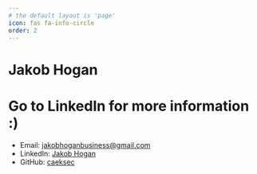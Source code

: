 ```yaml
---
# the default layout is 'page'
icon: fas fa-info-circle
order: 2
---
```


# Jakob Hogan
# Go to LinkedIn for more information :)
- Email: jakobhoganbusiness@gmail.com
- LinkedIn: [Jakob Hogan](https://www.linkedin.com/in/jakob-hogan-43664919b/)
- GitHub: [caeksec](https://github.com/caeksec)
